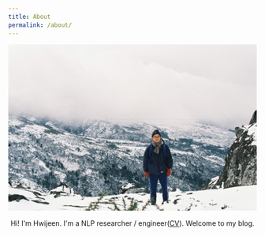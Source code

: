 ```yaml
---
title: About
permalink: /about/
---
```




![profile](./assets/img/profile.jpg)

<center>Hi! I'm Hwijeen. I'm a NLP researcher / engineer(<a href="https://drive.google.com/file/d/1hOG8pAdC_Hqd7Fs-wl8Ce0EBwSKtA-SM/view?usp=sharing">CV</a>). Welcome to my blog. </center>

